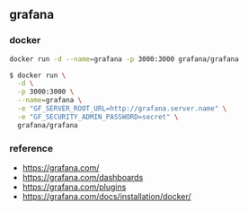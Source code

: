 ## grafana

### docker

```sh
docker run -d --name=grafana -p 3000:3000 grafana/grafana
```

```sh
$ docker run \
  -d \
  -p 3000:3000 \
  --name=grafana \
  -e "GF_SERVER_ROOT_URL=http://grafana.server.name" \
  -e "GF_SECURITY_ADMIN_PASSWORD=secret" \
  grafana/grafana
```

### reference
- https://grafana.com/
- https://grafana.com/dashboards
- https://grafana.com/plugins
- https://grafana.com/docs/installation/docker/